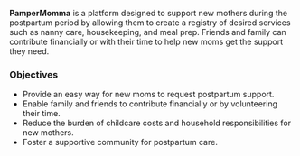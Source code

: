**PamperMomma** is a platform designed to support new mothers during the postpartum period by allowing them to create a registry of desired services such as nanny care, housekeeping, and meal prep. Friends and family can contribute financially or with their time to help new moms get the support they need.

### Objectives

* Provide an easy way for new moms to request postpartum support.
* Enable family and friends to contribute financially or by volunteering their time.
* Reduce the burden of childcare costs and household responsibilities for new mothers.
* Foster a supportive community for postpartum care.
